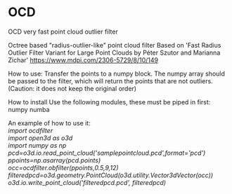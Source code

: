 # OCD
OCD very fast point cloud outlier filter

Octree based "radius-outlier-like" point cloud filter
Based on  'Fast Radius Outlier Filter Variant for Large Point Clouds by Péter Szutor and Marianna Zichar'
https://www.mdpi.com/2306-5729/8/10/149


How to use:
Transfer the points to a numpy block.
The numpy array should be passed to the filter, which will return the points that are not outliers. (Caution: it does not keep the original order)

How to install
Use the following modules, these must be piped in first:
numpy
numba

An example of how to use it:<br><i>
import ocdfilter<br>
import open3d as o3d<br>
import numpy as np<br>
pcd=o3d.io.read_point_cloud('samplepointcloud.pcd',format='pcd')<br>
ppoints=np.asarray(pcd.points)<br>
occ=ocdfilter.obfilter(ppoints,0.5,9,12)<br>
filteredpcd=o3d.geometry.PointCloud(o3d.utility.Vector3dVector(occ))   <br>
o3d.io.write_point_cloud('filteredpcd.pcd', filteredpcd)<br>
